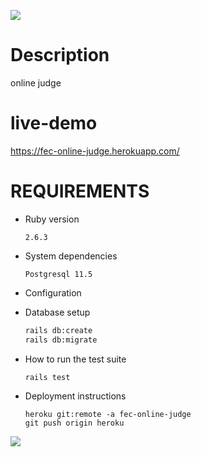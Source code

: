 ![](https://i.imgur.com/5tYnBM8.png)

# Description

online judge


# live-demo

https://fec-online-judge.herokuapp.com/


# REQUIREMENTS


* Ruby version

  ```
  2.6.3
  ```

* System dependencies

  ```
  Postgresql 11.5
  ```

* Configuration

* Database setup

  ```sh
  rails db:create
  rails db:migrate
  ```

* How to run the test suite

  ```sh
  rails test
  ```

* Deployment instructions

  ```
  heroku git:remote -a fec-online-judge
  git push origin heroku
  ```

![](https://i.imgur.com/Z0E7VqV.jpg)
